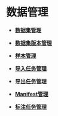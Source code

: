 # 数据管理<a name="modelarts_04_0325"></a>

-   **[数据集管理](数据集管理.md)**  

-   **[数据集版本管理](数据集版本管理.md)**  

-   **[样本管理](样本管理.md)**  

-   **[导入任务管理](导入任务管理.md)**  

-   **[导出任务管理](导出任务管理.md)**  

-   **[Manifest管理](Manifest管理.md)**  

-   **[标注任务管理](标注任务管理.md)**  


